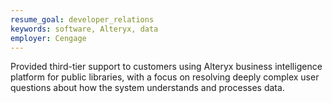 ```yaml
---
resume_goal: developer_relations
keywords: software, Alteryx, data
employer: Cengage
---
```

Provided third-tier support to customers using Alteryx business intelligence platform for public libraries, with a focus on resolving deeply complex user questions about how the system understands and processes data.